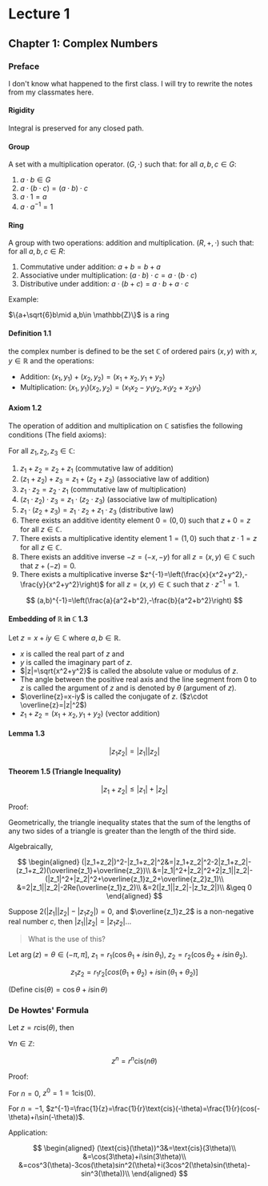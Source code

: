 # Lecture 1

## Chapter 1: Complex Numbers

### Preface

I don't know what happened to the first class. I will try to rewrite the notes from my classmates here.

#### Rigidity

Integral is preserved for any closed path.

#### Group

A set with a multiplication operator. $(G,\cdot)$ such that: for all $a,b,c\in G$:

1. $a\cdot b\in G$
2. $a\cdot (b\cdot c)=(a\cdot b)\cdot c$
3. $a\cdot 1=a$
4. $a\cdot a^{-1}=1$

#### Ring

A group with two operations: addition and multiplication. $(R,+,\cdot)$ such that: for all $a,b,c\in R$:

1. Commutative under addition: $a+b=b+a$
2. Associative under multiplication: $(a\cdot b)\cdot c=a\cdot (b\cdot c)$
3. Distributive under addition: $a\cdot (b+c)=a\cdot b+a\cdot c$

Example:

$\{a+\sqrt{6}b\mid a,b\in \mathbb{Z}\}$ is a ring

#### Definition 1.1

the complex number is defined to be the set $\mathbb{C}$ of ordered pairs $(x,y)$ with $x,y\in \mathbb{R}$ and the operations:

- Addition: $(x_1,y_1)+(x_2,y_2)=(x_1+x_2,y_1+y_2)$
- Multiplication: $(x_1,y_1)(x_2,y_2)=(x_1x_2-y_1y_2,x_1y_2+x_2y_1)$

#### Axiom 1.2

The operation of addition and multiplication on $\mathbb{C}$ satisfies the following conditions (The field axioms):

For all $z_1,z_2,z_3\in \mathbb{C}$:

1. $z_1+z_2=z_2+z_1$ (commutative law of addition)
2. $(z_1+z_2)+z_3=z_1+(z_2+z_3)$ (associative law of addition)
3. $z_1\cdot z_2=z_2\cdot z_1$ (commutative law of multiplication)
4. $(z_1\cdot z_2)\cdot z_3=z_1\cdot (z_2\cdot z_3)$ (associative law of multiplication)
5. $z_1\cdot (z_2+z_3)=z_1\cdot z_2+z_1\cdot z_3$ (distributive law)
6. There exists an additive identity element $0=(0,0)$ such that $z+0=z$ for all $z\in \mathbb{C}$.
7. There exists a multiplicative identity element $1=(1,0)$ such that $z\cdot 1=z$ for all $z\in \mathbb{C}$.
8. There exists an additive inverse $-z=(-x,-y)$ for all $z=(x,y)\in \mathbb{C}$ such that $z+(-z)=0$.
9. There exists a multiplicative inverse $z^{-1}=\left(\frac{x}{x^2+y^2},-\frac{y}{x^2+y^2}\right)$ for all $z=(x,y)\in \mathbb{C}$ such that $z\cdot z^{-1}=1$.

$$
(a,b)^{-1}=\left(\frac{a}{a^2+b^2},-\frac{b}{a^2+b^2}\right)
$$

#### Embedding of $\mathbb{R}$ in $\mathbb{C}$ 1.3

Let $z=x+iy\in \mathbb{C}$ where $a,b\in \mathbb{R}$.

- $x$ is called the real part of $z$ and
- $y$ is called the imaginary part of $z$.
- $|z|=\sqrt{x^2+y^2}$ is called the absolute value or modulus of $z$.
- The angle between the positive real axis and the line segment from $0$ to $z$ is called the argument of $z$ and is denoted by $\theta$ (argument of $z$).
- $\overline{z}=x-iy$ is called the conjugate of $z$. ($z\cdot \overline{z}=|z|^2$)
- $z_1+z_2=(x_1+x_2,y_1+y_2)$ (vector addition)

#### Lemma 1.3

$$
|z_1z_2|=|z_1||z_2|
$$

#### Theorem 1.5 (Triangle Inequality)

$$
|z_1+z_2|\leq |z_1|+|z_2|
$$

Proof:

Geometrically, the triangle inequality states that the sum of the lengths of any two sides of a triangle is greater than the length of the third side.

Algebraically,

$$
\begin{aligned}
(|z_1+z_2|)^2-|z_1+z_2|^2&=|z_1+z_2|^2-2|z_1+z_2|-(z_1+z_2)(\overline{z_1}+\overline{z_2})\\
&=|z_1|^2+|z_2|^2+2|z_1||z_2|-(|z_1|^2+|z_2|^2+\overline{z_1}z_2+\overline{z_2}z_1)\\
&=2|z_1||z_2|-2Re(\overline{z_1}z_2)\\
&=2(|z_1||z_2|-|z_1z_2|)\\
&\geq 0
\end{aligned}
$$

Suppose $2(|z_1||z_2|-|z_1z_2|)=0$, and $\overline{z_1}z_2$ is a non-negative real number $c$, then $|z_1||z_2|=|z_1z_2|$...

> What is the use of this?

Let $\arg(z)=\theta\in (-\pi,\pi]$, $z_1=r_1(\cos\theta_1+i\sin\theta_1)$, $z_2=r_2(\cos\theta_2+i\sin\theta_2)$.

$$
z_1z_2=r_1r_2[cos(\theta_1+\theta_2)+i\sin(\theta_1+\theta_2)]
$$

(Define $\text{cis}(\theta)=\cos\theta+i\sin\theta$)

### De Howtes' Formula

Let $z=r\text{cis}(\theta)$, then

$\forall n\in \mathbb{Z}$:

$$
z^n=r^n\text{cis}(n\theta)
$$

Proof:

For $n=0$, $z^0=1=1\text{cis}(0)$.

For $n=-1$, $z^{-1}=\frac{1}{z}=\frac{1}{r}\text{cis}(-\theta)=\frac{1}{r}(cos(-\theta)+i\sin(-\theta))$.

Application:

$$
\begin{aligned}
(\text{cis}(\theta))^3&=\text{cis}(3\theta)\\
&=\cos(3\theta)+i\sin(3\theta)\\
&=cos^3(\theta)-3cos(\theta)sin^2(\theta)+i(3cos^2(\theta)sin(\theta)-sin^3(\theta))\\
\end{aligned}
$$
